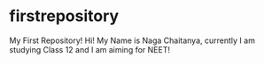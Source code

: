 # firstrepository
My First Repository!
Hi! My Name is Naga Chaitanya, currently I am studying Class 12 and I am aiming for NEET!


